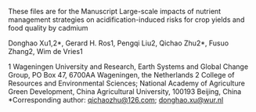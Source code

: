 These files are for the Manuscript Large-scale impacts of nutrient management strategies on acidification-induced risks for crop yields and food quality by cadmium

Donghao Xu1,2*, Gerard H. Ros1, Pengqi Liu2, Qichao Zhu2*, Fusuo Zhang2, Wim de Vries1

1 Wageningen University and Research, Earth Systems and Global Change Group, PO Box 47, 6700AA Wageningen, the Netherlands 
2 College of Resources and Environmental Sciences; National Academy of Agriculture Green Development, China Agricultural University, 100193 Beijing, China
*Corresponding author: qichaozhu@126.com; donghao.xu@wur.nl 
